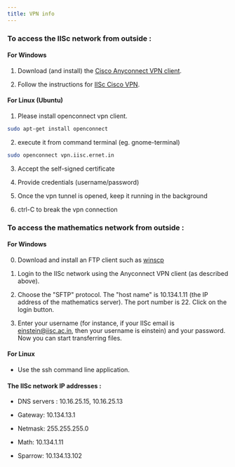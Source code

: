 ```yaml
---
title: VPN info
---
```

### To access the IISc network from outside :

#### For Windows

1. Download (and install) the [Cisco Anyconnect VPN client](https://www1.aps.anl.gov/information-technology/remote-access/vpn-downloads).

2. Follow the instructions for [IISc Cisco VPN](http://nitss.iisc.ac.in/?p=256).

#### For Linux (Ubuntu)

1. Please install openconnect vpn client.
```bash
sudo apt-get install openconnect
```

2. execute it from command terminal (eg. gnome-terminal)
```bash
sudo openconnect vpn.iisc.ernet.in
```

3. Accept the self-signed certificate

4. Provide credentials (username/password)

5. Once the vpn tunnel is opened, keep it running in the background

6. ctrl-C to break the vpn connection

### To access the mathematics network from outside  :

#### For Windows

0. Download and install an FTP client such as [winscp](https://winscp.net/eng/index.php)

1. Login to the IISc network using the Anyconnect VPN client (as described above).

2. Choose the "SFTP" protocol. The "host name" is 10.134.1.11 (the IP address of the mathematics server). The port number is 22. Click on the login button.

3. Enter your username (for instance, if your IISc email is einstein@iisc.ac.in, then  your username is einstein) and your password. Now you can start transferring files.

#### For Linux

* Use the ssh command line application.


#### The IISc network IP addresses :

* DNS servers : 10.16.25.15, 10.16.25.13

* Gateway: 10.134.13.1

* Netmask: 255.255.255.0

* Math: 10.134.1.11

* Sparrow: 10.134.13.102
